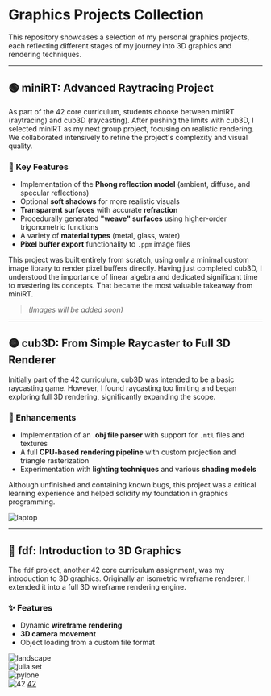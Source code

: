# Graphics Projects Collection

This repository showcases a selection of my personal graphics projects, each reflecting different stages of my journey into 3D graphics and rendering techniques.

---

## 🟢 miniRT: Advanced Raytracing Project

As part of the 42 core curriculum, students choose between miniRT (raytracing) and cub3D (raycasting). After pushing the limits with cub3D, I selected miniRT as my next group project, focusing on realistic rendering. We collaborated intensively to refine the project's complexity and visual quality.

### 🔧 Key Features

- Implementation of the **Phong reflection model** (ambient, diffuse, and specular reflections)
- Optional **soft shadows** for more realistic visuals
- **Transparent surfaces** with accurate **refraction**
- Procedurally generated **"weave" surfaces** using higher-order trigonometric functions
- A variety of **material types** (metal, glass, water)
- **Pixel buffer export** functionality to `.ppm` image files

This project was built entirely from scratch, using only a minimal custom image library to render pixel buffers directly. Having just completed cub3D, I understood the importance of linear algebra and dedicated significant time to mastering its concepts. That became the most valuable takeaway from miniRT.

> *(Images will be added soon)*

---

## 🟡 cub3D: From Simple Raycaster to Full 3D Renderer

Initially part of the 42 curriculum, cub3D was intended to be a basic raycasting game. However, I found raycasting too limiting and began exploring full 3D rendering, significantly expanding the scope.

### 🧪 Enhancements

- Implementation of an **.obj file parser** with support for `.mtl` files and textures
- A full **CPU-based rendering pipeline** with custom projection and triangle rasterization
- Experimentation with **lighting techniques** and various **shading models**

Although unfinished and containing known bugs, this project was a critical learning experience and helped solidify my foundation in graphics programming.

![laptop](cub3D/Screenshots/laptop.png)

---

## 🔵 fdf: Introduction to 3D Graphics

The `fdf` project, another 42 core curriculum assignment, was my introduction to 3D graphics. Originally an isometric wireframe renderer, I extended it into a full 3D wireframe rendering engine.

### ✨ Features

- Dynamic **wireframe rendering**
- **3D camera movement**
- Object loading from a custom file format

![landscape](fdf/screenshots/landscape.png)  
![julia set](fdf/screenshots/julia.png)  
![pylone](fdf/screenshots/pylone.png)  
![42](fdf/screenshots/42.png)
[42](fdf/screenshots/42.png)
